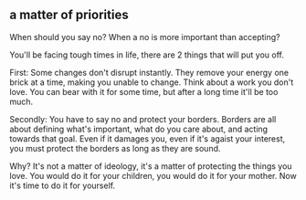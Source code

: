 ## a matter of priorities

When should you say no? When a no is more important than accepting?

You'll be facing tough times in life, there are 2 things that will put you off.

First: Some changes don't disrupt instantly. They remove your energy one brick at a time, making you unable to change.
Think about a work you don't love. You can bear with it for some time, but after a long time it'll be too much.

Secondly: You have to say no and protect your borders.
Borders are all about defining what's important, what do you care about, and acting towards that goal.
Even if it damages you, even if it's agaist your interest, you must protect the borders as long as they are sound.

Why? It's not a matter of ideology, it's a matter of protecting the things you love.
You would do it for your children, you would do it for your mother.
Now it's time to do it for yourself.